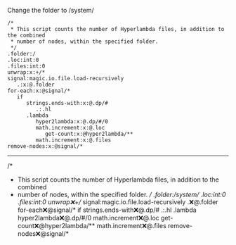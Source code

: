 Change the folder to /system/

```hyperlambda
/*
 * This script counts the number of Hyperlambda files, in addition to the combined
 * number of nodes, within the specified folder.
 */
.folder:/
.loc:int:0
.files:int:0
unwrap:x:+/*
signal:magic.io.file.load-recursively
   .:x:@.folder
for-each:x:@signal/*
   if
      strings.ends-with:x:@.dp/#
         .:.hl
      .lambda
         hyper2lambda:x:@.dp/#/0
         math.increment:x:@.loc
            get-count:x:@hyper2lambda/**
         math.increment:x:@.files
remove-nodes:x:@signal/*
```
---
/*
 * This script counts the number of Hyperlambda files, in addition to the combined
 * number of nodes, within the specified folder.
 */
.folder:/system/
.loc:int:0
.files:int:0
unwrap:x:+/*
signal:magic.io.file.load-recursively
   .:x:@.folder
for-each:x:@signal/*
   if
      strings.ends-with:x:@.dp/#
         .:.hl
      .lambda
         hyper2lambda:x:@.dp/#/0
         math.increment:x:@.loc
            get-count:x:@hyper2lambda/**
         math.increment:x:@.files
remove-nodes:x:@signal/*
